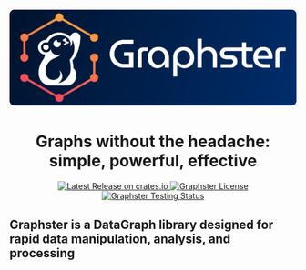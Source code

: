 <h1 align="center">
  <img src="https://raw.githubusercontent.com/graphster-dev/static/main/images/Banner.svg" alt="Graphster logo">
</h1>

<h1 align="center">
  Graphs without the headache: simple, powerful, effective
</h1>

<div align="center">
  <a href="https://crates.io/crates/graphster">
    <img alt="Latest Release on crates.io" src="https://img.shields.io/crates/v/graphster.svg"/>
  </a>
  <a href="https://github.com/graphster-dev/graphster/blob/main/LICENSE">
    <img alt="Graphster License" src="https://img.shields.io/github/license/graphster-dev/graphster.svg">
  </a>
  <a href="https://github.com/graphster-dev/graphster/actions/workflows/test.yml">
    <img alt="Graphster Testing Status" src="https://github.com/graphster-dev/graphster/actions/workflows/test.yml/badge.svg?branch=main">
  </a>
</div>

## Graphster is a DataGraph library designed for rapid data manipulation, analysis, and processing

